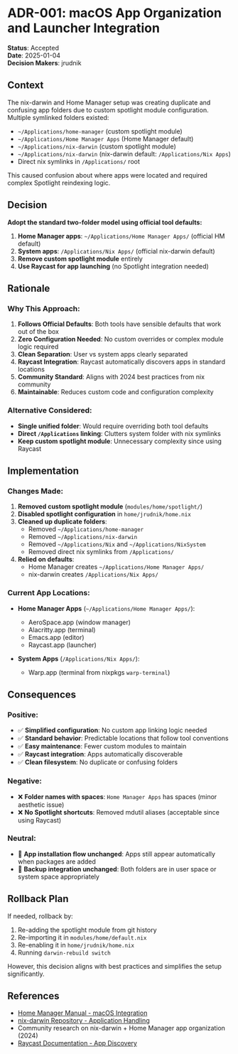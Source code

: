 # ADR-001: macOS App Organization and Launcher Integration

**Status**: Accepted  
**Date**: 2025-01-04  
**Decision Makers**: jrudnik  

## Context

The nix-darwin and Home Manager setup was creating duplicate and confusing app folders due to custom spotlight module configuration. Multiple symlinked folders existed:

- `~/Applications/home-manager` (custom spotlight module)
- `~/Applications/Home Manager Apps` (Home Manager default)
- `~/Applications/nix-darwin` (custom spotlight module)
- `~/Applications/nix-darwin` (nix-darwin default: `/Applications/Nix Apps`)
- Direct nix symlinks in `/Applications/` root

This caused confusion about where apps were located and required complex Spotlight reindexing logic.

## Decision

**Adopt the standard two-folder model using official tool defaults:**

1. **Home Manager apps**: `~/Applications/Home Manager Apps/` (official HM default)
2. **System apps**: `/Applications/Nix Apps/` (official nix-darwin default)
3. **Remove custom spotlight module** entirely
4. **Use Raycast for app launching** (no Spotlight integration needed)

## Rationale

### Why This Approach:

1. **Follows Official Defaults**: Both tools have sensible defaults that work out of the box
2. **Zero Configuration Needed**: No custom overrides or complex module logic required
3. **Clean Separation**: User vs system apps clearly separated
4. **Raycast Integration**: Raycast automatically discovers apps in standard locations
5. **Community Standard**: Aligns with 2024 best practices from nix community
6. **Maintainable**: Reduces custom code and configuration complexity

### Alternative Considered:

- **Single unified folder**: Would require overriding both tool defaults
- **Direct `/Applications` linking**: Clutters system folder with nix symlinks
- **Keep custom spotlight module**: Unnecessary complexity since using Raycast

## Implementation

### Changes Made:

1. **Removed custom spotlight module** (`modules/home/spotlight/`)
2. **Disabled spotlight configuration** in `home/jrudnik/home.nix`
3. **Cleaned up duplicate folders**:
   - Removed `~/Applications/home-manager`
   - Removed `~/Applications/nix-darwin`
   - Removed `~/Applications/Nix` and `~/Applications/NixSystem`
   - Removed direct nix symlinks from `/Applications/`
4. **Relied on defaults**:
   - Home Manager creates `~/Applications/Home Manager Apps/`
   - nix-darwin creates `/Applications/Nix Apps/`

### Current App Locations:

- **Home Manager Apps** (`~/Applications/Home Manager Apps/`):
  - AeroSpace.app (window manager)
  - Alacritty.app (terminal)
  - Emacs.app (editor)
  - Raycast.app (launcher)

- **System Apps** (`/Applications/Nix Apps/`):
  - Warp.app (terminal from nixpkgs `warp-terminal`)

## Consequences

### Positive:

- ✅ **Simplified configuration**: No custom app linking logic needed
- ✅ **Standard behavior**: Predictable locations that follow tool conventions
- ✅ **Easy maintenance**: Fewer custom modules to maintain
- ✅ **Raycast integration**: Apps automatically discoverable
- ✅ **Clean filesystem**: No duplicate or confusing folders

### Negative:

- ❌ **Folder names with spaces**: `Home Manager Apps` has spaces (minor aesthetic issue)
- ❌ **No Spotlight shortcuts**: Removed mdutil aliases (acceptable since using Raycast)

### Neutral:

- 🔄 **App installation flow unchanged**: Apps still appear automatically when packages are added
- 🔄 **Backup integration unchanged**: Both folders are in user space or system space appropriately

## Rollback Plan

If needed, rollback by:

1. Re-adding the spotlight module from git history
2. Re-importing it in `modules/home/default.nix`
3. Re-enabling it in `home/jrudnik/home.nix`
4. Running `darwin-rebuild switch`

However, this decision aligns with best practices and simplifies the setup significantly.

## References

- [Home Manager Manual - macOS Integration](https://home-manager.dev/manual/24.11/)
- [nix-darwin Repository - Application Handling](https://github.com/nix-darwin/nix-darwin)
- Community research on nix-darwin + Home Manager app organization (2024)
- [Raycast Documentation - App Discovery](https://raycast.com/docs)
